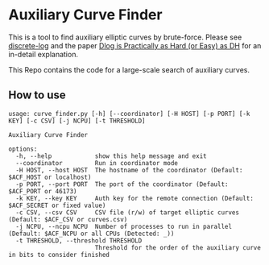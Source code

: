 # Auxiliary Curve Finder

This is a tool to find auxiliary elliptic curves by brute-force.
Please see [discrete-log](https://github.com/CRTified/discrete-log)
and the paper [Dlog is Practically as Hard (or Easy) as DH](https://eprint.iacr.org/2023/539)
for an in-detail explanation.

This Repo contains the code for a large-scale search of auxiliary curves.

## How to use

```
usage: curve_finder.py [-h] [--coordinator] [-H HOST] [-p PORT] [-k KEY] [-c CSV] [-j NCPU] [-t THRESHOLD]

Auxiliary Curve Finder

options:
  -h, --help            show this help message and exit
  --coordinator         Run in coordinator mode
  -H HOST, --host HOST  The hostname of the coordinator (Default: $ACF_HOST or localhost)
  -p PORT, --port PORT  The port of the coordinator (Default: $ACF_PORT or 46173)
  -k KEY, --key KEY     Auth key for the remote connection (Default: $ACF_SECRET or fixed value)
  -c CSV, --csv CSV     CSV file (r/w) of target elliptic curves (Default: $ACF_CSV or curves.csv)
  -j NCPU, --ncpu NCPU  Number of processes to run in parallel (Default: $ACF_NCPU or all CPUs (Detected: _))
  -t THRESHOLD, --threshold THRESHOLD
                        Threshold for the order of the auxiliary curve in bits to consider finished
```
